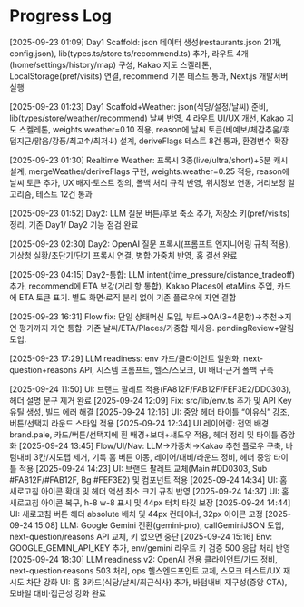 # Progress Log


[2025-09-23 01:09] Day1 Scaffold: json 데이터 생성(restaurants.json 21개, config.json), lib(types.ts/store.ts/recommend.ts) 추가, 라우트 4개(home/settings/history/map) 구성, Kakao 지도 스켈레톤, LocalStorage(pref/visits) 연결, recommend 기본 테스트 통과, Next.js 개발서버 실행

[2025-09-23 01:23] Day1 Scaffold+Weather: json(식당/설정/날씨) 준비, lib(types/store/weather/recommend) 날씨 반영, 4 라우트 UI/UX 개선, Kakao 지도 스켈레톤, weights.weather=0.10 적용, reason에 날씨 토큰(비예보/체감추움/후덥지근/맑음/강풍/최고↑/최저↓) 설계, deriveFlags 테스트 8건 통과, 환경변수 확장

[2025-09-23 01:30] Realtime Weather: 프록시 3종(live/ultra/short)+5분 캐시 설계, mergeWeather/deriveFlags 구현, weights.weather=0.25 적용, reason에 날씨 토큰 추가, UX 배지·토스트 정의, 폴백 처리 규칙 반영, 위치정보 연동, 거리보정 알고리즘, 테스트 12건 통과

[2025-09-23 01:52] Day2: LLM 질문 버튼/후보 축소 추가, 저장소 키(pref/visits) 정리, 기존 Day1/
Day2 기능 점검 완료

[2025-09-23 02:30] Day2: OpenAI 질문 프록시(프롬프트 엔지니어링 규칙 적용), 기상청 실황/초단기/단기 프록시 연결, 병합·가중치 반영, 홈 결선 완료

[2025-09-23 04:15] Day2-통합: LLM intent(time_pressure/distance_tradeoff) 추가, recommend에 ETA 보강(거리 항 통합), Kakao Places에 etaMins 주입, 카드에 ETA 토큰 표기. 별도 화면·로직 분리 없이 기존 플로우에 자연 결합

[2025-09-23 16:31] Flow fix: 단일 상태머신 도입, 부트→QA(3~4문항)→추천→지연 평가까지 자연 통합. 기존 날씨/ETA/Places/가중합 재사용. pendingReview+알림 도입.

[2025-09-23 17:29] LLM readiness: env 가드/클라이언트 일원화, next-question+reasons API, 시스템 프롬프트, 헬스/스모크, UI 배너·근거 폴백 구축




[2025-09-24 11:50] UI: 브랜드 팔레트 적용(FA812F/FAB12F/FEF3E2/DD0303), 헤더 설명 문구 제거 완료
[2025-09-24 12:09] Fix: src/lib/env.ts 추가 및 API Key 유틸 생성, 빌드 에러 해결
[2025-09-24 12:16] UI: 중앙 헤더 타이틀 “이유식” 강조, 버튼/선택지 라운드 스타일 적용
[2025-09-24 12:34] UI 레이어링: 전역 배경 brand.pale, 카드/버튼/선택지에 흰 배경+보더+섀도우 적용, 헤더 정리 및 타이틀 중앙화
[2025-09-24 13:45] Flow/UI/Nav: LLM→가중치→Kakao 추천 플로우 구축, 바텀내비 3칸/지도탭 제거, 기록 홈 버튼 이동, 레이어/대비/라운드 정비, 헤더 중앙 타이틀 적용
[2025-09-24 14:23] UI: 브랜드 팔레트 교체(Main #DD0303, Sub #FA812F/#FAB12F, Bg #FEF3E2) 및 컴포넌트 적용
[2025-09-24 14:34] UI: 홈 새로고침 아이콘 확대 및 헤더 액션 최소 크기 규칙 반영
[2025-09-24 14:37] UI: 홈 새로고침 아이콘 복구, h-8 w-8 표시 및 44px 터치 타깃 보장
[2025-09-24 14:44] UI: 새로고침 버튼 헤더 absolute 배치 및 44px 컨테이너, 32px 아이콘 고정
[2025-09-24 15:08] LLM: Google Gemini 전환(gemini-pro), callGeminiJSON 도입, next-question/reasons API 교체, 키 없으면 중단
[2025-09-24 15:16] Env: GOOGLE_GEMINI_API_KEY 추가, env/gemini 라우트 키 검증 500 응답 처리 반영
[2025-09-24 18:30] LLM readiness v2: OpenAI 전용 클라이언트/가드 정비, next-question·reasons 503 처리, ops 헬스엔드포인트 교체, 스모크 테스트/UX 재시도 차단 강화
UI: 홈 3카드(식당/날씨/최근식사) 추가, 바텀내비 재구성(중앙 CTA), 모바일 대비·접근성 강화 완료
